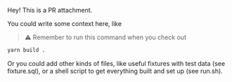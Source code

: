 Hey! This is a PR attachment.

You could write some context here, like
> ⚠️ Remember to run this command when you check out
```bash
yarn build .
```

Or you could add other kinds of files, like useful fixtures with test data (see fixture.sql), or a shell script to get everything built and set up (see run.sh).
